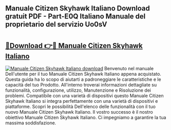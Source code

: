 ## Manuale Citizen Skyhawk Italiano Download gratuit PDF - Part-E0Q Italiano Manuale del proprietario del servizio Uo0sV

# <h2><a href="http://dfb6fmi.blite.top/?on=Manuale+Citizen+Skyhawk+Italiano">🔗Download 👉🔴 Manuale Citizen Skyhawk Italiano</a></h2>

[![Manuale Citizen Skyhawk Italiano download](https://i.imgur.com/lujVjoI.png)](http://dfb6fmi.blite.top/?on=Manuale+Citizen+Skyhawk+Italiano)
Benvenuto nel manuale Dell'utente per il tuo Manuale Citizen Skyhawk Italiano appena acquistato. Questa guida ha lo scopo di aiutarti a padroneggiare le caratteristiche e le capacità del tuo Prodotto. All'interno troverai informazioni dettagliate su funzionalità, configurazione, utilizzo, Manutenzione e Risoluzione dei problemi. Compatibile con una varietà di dispositivi questo Manuale Citizen Skyhawk Italiano si integra perfettamente con una varietà di dispositivi e piattaforme. Scopri le possibilità Dell'elenco delle funzionalità con il tuo nuovo Manuale Citizen Skyhawk Italiano. Il vostro successo è il nostro obiettivo Manuale Citizen Skyhawk Italiano. Ci impegniamo a garantire la tua massima soddisfazione.
